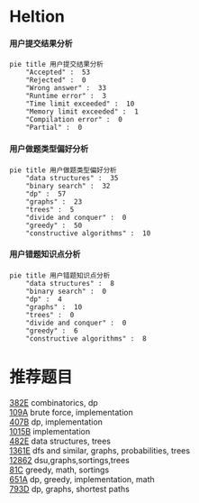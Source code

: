 # Heltion

<!-- tabs:start -->



#### **用户提交结果分析**

```mermaid
pie title 用户提交结果分析
    "Accepted" :  53
    "Rejected" :  0
    "Wrong answer" :  33
    "Runtime error" :  3
    "Time limit exceeded" :  10
    "Memory limit exceeded" :  1
    "Compilation error" :  0
    "Partial" :  0
```

#### **用户做题类型偏好分析**

```mermaid
pie title 用户做题类型偏好分析
    "data structures" :  35
    "binary search" :  32
    "dp" :  57
    "graphs" :  23
    "trees" :  5
    "divide and conquer" :  0
    "greedy" :  50
    "constructive algorithms" :  10
```
#### **用户错题知识点分析**

```mermaid
pie title 用户错题知识点分析
    "data structures" :  8
    "binary search" :  0
    "dp" :  4
    "graphs" :  10
    "trees" :  0
    "divide and conquer" :  0
    "greedy" :  6
    "constructive algorithms" :  8
```



<!-- tabs:end -->
# 推荐题目
[382E](https://codeforces.com/contest/382/problem/E)		combinatorics,
                        dp		  
[109A](https://codeforces.com/contest/109/problem/A)		brute force,
                        implementation		  
[407B](https://codeforces.com/contest/407/problem/B)		dp,
                        implementation		  
[1015B](https://codeforces.com/contest/1015/problem/B)		implementation		  
[482E](https://codeforces.com/contest/482/problem/E)		data structures,
                        trees		  
[1361E](https://codeforces.com/contest/1361/problem/E)		dfs and similar,
                        graphs,
                        probabilities,
                        trees		  
[12862](https://codeforces.com/contest/1286/problem/2)		dsu,graphs,sortings,trees		  
[81C](https://codeforces.com/contest/81/problem/C)		greedy,
                        math,
                        sortings		  
[651A](https://codeforces.com/contest/651/problem/A)		dp,
                        greedy,
                        implementation,
                        math		  
[793D](https://codeforces.com/contest/793/problem/D)		dp,
                        graphs,
                        shortest paths		  
